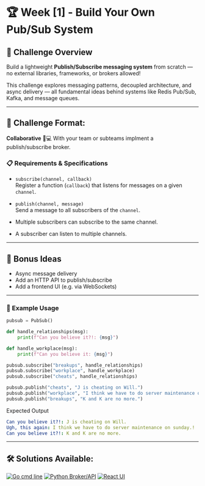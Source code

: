 # 🏆 Week [1] - Build Your Own Pub/Sub System

## 📝 Challenge Overview
Build a lightweight **Publish/Subscribe messaging system** from scratch — no external libraries, frameworks, or brokers allowed!

This challenge explores messaging patterns, decoupled architecture, and async delivery — all fundamental ideas behind systems like Redis Pub/Sub, Kafka, and message queues. 
 

---
## 🏁 Challenge Format: 
**Collaborative** 🤝💻 With your team or subteams implment a publish/subscribe broker.


### 📋 Requirements & Specifications

- `subscribe(channel, callback)`  
  Register a function (`callback`) that listens for messages on a given `channel`.

- `publish(channel, message)`  
  Send a message to all subscribers of the `channel`.

- Multiple subscribers can subscribe to the same channel.
- A subscriber can listen to multiple channels.

---
## 🎯 Bonus Ideas

- Async message delivery
- Add an HTTP API to publish/subscribe
- Add a frontend UI (e.g. via WebSockets)

---

### 🔧 Example Usage
```python
pubsub = PubSub()

def handle_relationships(msg):
    print(f"Can you believe it?!: {msg}")

def handle_workplace(msg):
    print(f"Can you believe it: {msg}")

pubsub.subscribe("breakups", handle_relationships)
pubsub.subscribe("workplace", handle_workplace)
pubsub.subscribe("cheats", handle_relationships)

pubsub.publish("cheats", "J is cheating on Will.")
pubsub.publish("workplace", "I think we have to do server maintenance on sunday.")
pubsub.publish("breakups", "K and K are no more.")
```

Expected Output
```yaml
Can you believe it?!: J is cheating on Will.
Ugh, this again: I think we have to do server maintenance on sunday.!
Can you believe it?!: K and K are no more.
```

---
## 🛠 Solutions Available:
[![Go cmd line](https://img.shields.io/badge/Go-1.21-blue?logo=go)](solutions/python)
[![Python Broker/API](https://img.shields.io/badge/Python-3.11-blue?logo=python)](solutions/python)
[![React UI](https://img.shields.io/badge/React-17-blue?logo=react)](solutions/react_frontend)
